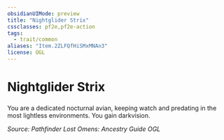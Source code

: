 ```yaml
---
obsidianUIMode: preview
title: "Nightglider Strix"
cssclasses: pf2e,pf2e-action
tags:
  - trait/common
aliases: "Item.2ZLFQfHiSMxMNAn3"
license: OGL
---
```

# Nightglider Strix

### 






You are a dedicated nocturnal avian, keeping watch and predating in the most lightless environments. You gain darkvision.

*Source: Pathfinder Lost Omens: Ancestry Guide*
*OGL*